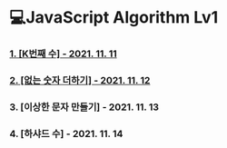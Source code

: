 # 💻JavaScript Algorithm Lv1

### [1. [K번째 수] - 2021. 11. 11](https://github.com/morning-algorithm-study/jinsung/blob/main/Lv1/01_K%EB%B2%88%EC%A7%B8%EC%88%98.js)

### [2. [없는 숫자 더하기] - 2021. 11. 12](https://github.com/morning-algorithm-study/jinsung/blob/main/Lv1/02_%EC%97%86%EB%8A%94%EC%88%AB%EC%9E%90%EB%8D%94%ED%95%98%EA%B8%B0.js)

### 3. [이상한 문자 만들기] - 2021. 11. 13

### 4. [하샤드 수] - 2021. 11. 14
